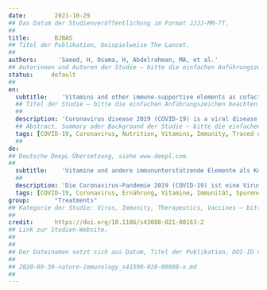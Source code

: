 ```yaml
---
date:        2021-10-29
## Das Datum der Studienveröffentlichung im Format JJJJ-MM-TT.
##
title:       BJBAS
## Titel der Publikation, beispielweise The Lancet.
##
authors:      'Saeed, H, Osama, H, Abdelrahman, MA, et al.'
## Autorinnen und Autoren der Studie – bitte die einfachen Anführungszeichen beachten!
status:     default
##
en:
  subtitle:    'Vitamins and other immune-supportive elements as cofactors for passing the COVID-19 pandemic'
  ## Titel der Studie – bitte die einfachen Anführungszeichen beachten!
  ##
  description: 'Coronavirus disease 2019 (COVID-19) is a viral disease that causes a respiratory disorder, started in December of 2019 in China. Several vitamins and trace elements could help in enhancing host immunity producing antioxidant or anti-inflammatory action. This work aimed to identify the role of different nutrition, vitamins, and trace elements on the immunity status of the infected subject and the possibility of the beneficial role of these elements in the management of COVID-19. After collecting (PubMed, scholar, OVID, Embase, Cochrane Library) and investigating published articles, testing the effect of these elements on viral infection, it was found that most of these elements have a significant role during viral infection through a different mechanism, like antioxidant, anti-inflammatory, and immunomodulation. Nutritional interventions in COVID-19 infections are very important currently, and it was reported that vitamin C and D reduce the risk of acute respiratory infections. In addition, low vitamin A diets compromise the effectiveness of inactivated bovine coronavirus vaccines. Administration of N-acetyl cysteine showed a beneficial inhibitory effect in viral infections and enhanced glutathione production. The deficiency of selenium on COVID-19 subjects has a significant impact on the clinical outcome of the subjects. In addition, supplementation with vitamins proved to enhance immune response during viral infection. Vitamins and trace elements not only showed a beneficial effect but also Omega 3 fatty acids showed an immunomodulating effect during infections. Assessment of levels for these trace elements at the baseline and providing supplementation containing different vitamins and elements could result in better control and clinical outcomes in the case of COVID-19.'
  ## Abstract, Summary oder Background der Studie – bitte die einfachen Anführungszeichen beachten!
  tags: [COVID-19, Coronavirus, Nutrition, Vitamins, Immunity, Traced elements]
  ##
de: 
## Deutsche DeepL-Übersetzung, siehe www.deepl.com.
##
  subtitle:    'Vitamine und andere immununterstützende Elemente als Kofaktoren für das Überstehen der COVID-19-Pandemie'
  ##
  description: 'Die Coronavirus-Pandemie 2019 (COVID-19) ist eine Viruserkrankung, die eine Atemwegserkrankung verursacht und im Dezember 2019 in China begann. Mehrere Vitamine und Spurenelemente könnten zur Stärkung der Immunität des Wirts beitragen, indem sie antioxidativ oder entzündungshemmend wirken. Ziel dieser Arbeit war es, die Rolle verschiedener Nährstoffe, Vitamine und Spurenelemente auf den Immunitätsstatus der infizierten Person zu ermitteln und die Möglichkeit einer positiven Rolle dieser Elemente bei der Behandlung von COVID-19 zu prüfen. Nach dem Sammeln (PubMed, Scholar, OVID, Embase, Cochrane Library) und der Untersuchung veröffentlichter Artikel, in denen die Wirkung dieser Elemente auf die Virusinfektion getestet wurde, wurde festgestellt, dass die meisten dieser Elemente während der Virusinfektion über verschiedene Mechanismen eine wichtige Rolle spielen, z. B. antioxidativ, entzündungshemmend und immunmodulatorisch. Ernährungsspezifische Maßnahmen bei COVID-19-Infektionen sind derzeit sehr wichtig, und es wurde berichtet, dass Vitamin C und D das Risiko akuter Atemwegsinfektionen verringern. Darüber hinaus beeinträchtigt eine Vitamin-A-arme Ernährung die Wirksamkeit von inaktivierten Impfstoffen gegen Rindercoronaviren. Die Verabreichung von N-Acetylcystein zeigte eine positive hemmende Wirkung bei Virusinfektionen und erhöhte die Glutathionproduktion. Der Selenmangel bei den COVID-19-Teilnehmern hat einen erheblichen Einfluss auf das klinische Ergebnis der Teilnehmer. Darüber hinaus hat sich gezeigt, dass eine Supplementierung mit Vitaminen die Immunantwort während einer Virusinfektion verbessert. Vitamine und Spurenelemente zeigten nicht nur eine positive Wirkung, sondern auch Omega-3-Fettsäuren zeigten eine immunmodulierende Wirkung während der Infektion. Die Bestimmung des Gehalts an diesen Spurenelementen zu Beginn der Studie und die Verabreichung von Nahrungsergänzungsmitteln mit verschiedenen Vitaminen und Spurenelementen könnte im Fall von COVID-19 zu einer besseren Kontrolle und besseren klinischen Ergebnissen führen.'
  tags: [COVID-19, Coronavirus, Ernährung, Vitamine, Immunität, Spurenelemente]
group:       "Treatments"
## Kategorie der Studie: Virus, Immunity, Therapeutics, Vaccines – bitte die Anführungszeichen beachten!
##
credit:      https://doi.org/10.1186/s43088-021-00163-2
## Link zur Studien-Website.
##
##
## Der Dateinamen setzt sich aus Datum, Titel der Publikation, DOI-ID der Studie (nach dem letzten Slash) und der Dateiendung zusammen. Bitte den Unterstrich vor der DOI-ID beachten!
##
## 2020-09-30-nature-immunology_s41590-020-00808-x.md
##
---
```

<object data="{{ page.link }}" style='height:calc(100vh - 400px); width: 100%' type='application/pdf'></object>